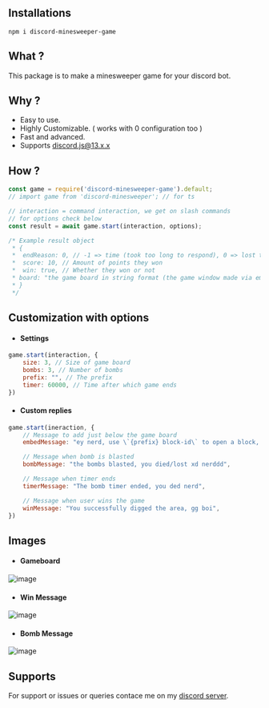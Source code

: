 ## Installations
```
npm i discord-minesweeper-game
```

## What ?
This package is to make a minesweeper game for your discord bot.

## Why ?
- Easy to use.
- Highly Customizable. ( works with 0 configuration too )
- Fast and advanced.
- Supports discord.js@13.x.x

## How ?
```js
const game = require('discord-minesweeper-game').default;
// import game from 'discord-minesweeper'; // for ts

// interaction = command interaction, we get on slash commands
// for options check below
const result = await game.start(interaction, options);

/* Example result object
 * {
 *  endReason: 0, // -1 => time (took too long to respond), 0 => lost the game, 1 => won the game
 *  score: 10, // Amount of points they won
 *  win: true, // Whether they won or not
 * board: "the game board in string format (the game window made via emojis)"
 * }
 */
```

## Customization with options
- #### Settings
```js
game.start(interaction, {
    size: 3, // Size of game board
    bombs: 3, // Number of bombs
    prefix: "", // The prefix
    timer: 60000, // Time after which game ends
})
```
- #### Custom replies
```js
game.start(ineraction, {
    // Message to add just below the game board
    embedMessage: "ey nerd, use \`{prefix} block-id\` to open a block, block id is like \`A1\`, you just have {timer} time left"

    // Message when bomb is blasted
    bombMessage: "the bombs blasted, you died/lost xd nerddd",

    // Message when timer ends
    timerMessage: "The bomb timer ended, you ded nerd",

    // Message when user wins the game
    winMessage: "You successfully digged the area, gg boi",
})
```

## Images
- #### Gameboard
![image](https://media.discordapp.net/attachments/814009062219317318/1042340314884603905/image.png)

- #### Win Message
![image](https://media.discordapp.net/attachments/814009062219317318/1042340314511323156/image.png)

- #### Bomb Message
![image](https://media.discordapp.net/attachments/814009062219317318/1042340314079318097/image.png)

## Supports
For support or issues or queries contace me on my [discord server](https://discord.gg/YayNfuEkFU).